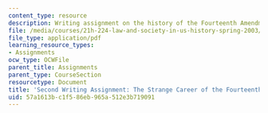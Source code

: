 ```yaml
---
content_type: resource
description: Writing assignment on the history of the Fourteenth Amendment.
file: /media/courses/21h-224-law-and-society-in-us-history-spring-2003/57a1613bc1f586eb965a512e3b719091_lawandsocsecagnment303.pdf
file_type: application/pdf
learning_resource_types:
- Assignments
ocw_type: OCWFile
parent_title: Assignments
parent_type: CourseSection
resourcetype: Document
title: 'Second Writing Assignment: The Strange Career of the Fourteenth Amendment '
uid: 57a1613b-c1f5-86eb-965a-512e3b719091
---
```

